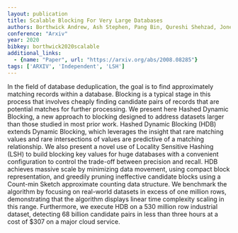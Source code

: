 ```yaml
---
layout: publication
title: Scalable Blocking For Very Large Databases
authors: Borthwick Andrew, Ash Stephen, Pang Bin, Qureshi Shehzad, Jones Timothy
conference: "Arxiv"
year: 2020
bibkey: borthwick2020scalable
additional_links:
  - {name: "Paper", url: "https://arxiv.org/abs/2008.08285"}
tags: ['ARXIV', 'Independent', 'LSH']
---
```

In the field of database deduplication, the goal is to find approximately matching records within a database. Blocking is a typical stage in this process that involves cheaply finding candidate pairs of records that are potential matches for further processing. We present here Hashed Dynamic Blocking, a new approach to blocking designed to address datasets larger than those studied in most prior work. Hashed Dynamic Blocking (HDB) extends Dynamic Blocking, which leverages the insight that rare matching values and rare intersections of values are predictive of a matching relationship. We also present a novel use of Locality Sensitive Hashing (LSH) to build blocking key values for huge databases with a convenient configuration to control the trade-off between precision and recall. HDB achieves massive scale by minimizing data movement, using compact block representation, and greedily pruning ineffective candidate blocks using a Count-min Sketch approximate counting data structure. We benchmark the algorithm by focusing on real-world datasets in excess of one million rows, demonstrating that the algorithm displays linear time complexity scaling in this range. Furthermore, we execute HDB on a 530 million row industrial dataset, detecting 68 billion candidate pairs in less than three hours at a cost of $307 on a major cloud service.
